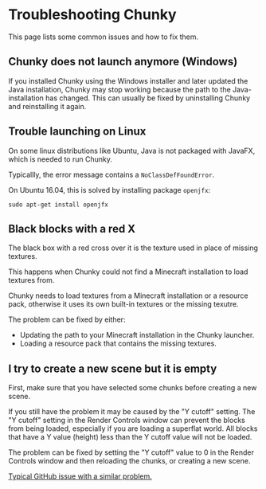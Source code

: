 Troubleshooting Chunky
======================

This page lists some common issues and how to fix them.

## Chunky does not launch anymore (Windows)

If you installed Chunky using the Windows installer and later updated the Java installation,
Chunky may stop working because the path to the Java-installation has changed. This can
usually be fixed by uninstalling Chunky and reinstalling it again.

## Trouble launching on Linux


On some linux distributions like Ubuntu, Java is not packaged with JavaFX,
which is needed to run Chunky.

Typicallly, the error message contains a `NoClassDefFoundError`.

On Ubuntu 16.04, this is solved by installing package `openjfx`:

```
sudo apt-get install openjfx
```


## Black blocks with a red X

The black box with a red cross over it is the texture used in place of missing textures.

This happens when Chunky could not find a Minecraft installation to load textures from.

Chunky needs to load textures from a Minecraft installation or a resource pack,
otherwise it uses its own built-in textures or the missing texutre.

The problem can be fixed by either:

* Updating the path to your Minecraft installation in the Chunky launcher.
* Loading a resource pack that contains the missing textures.

## I try to create a new scene but it is empty

First, make sure that you have selected some chunks before creating a new scene.

If you still have the problem it may be caused by the "Y cutoff" setting.
The "Y cutoff" setting in the Render Controls window can prevent the blocks from being loaded,
especially if you are loading a superflat world. All blocks that have a Y value (height) less
than the Y cutoff value will not be loaded.

The problem can be fixed by setting the "Y cutoff" value to 0 in the Render Controls window
and then reloading the chunks, or creating a new scene.

[Typical GitHub issue with a similar problem.](https://github.com/llbit/chunky/issues/380)

